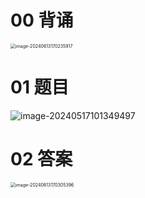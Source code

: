 # 00 背诵

<img src="https://cvp.oss-cn-shanghai.aliyuncs.com/picgo/202406131702625.png" alt="image-20240613170235917" style="zoom:50%;" />



# 01 题目

![image-20240517101349497](https://cvp.oss-cn-shanghai.aliyuncs.com/picgo/202405171013574.png)

# 02 答案

<img src="https://cvp.oss-cn-shanghai.aliyuncs.com/picgo/202406131703949.png" alt="image-20240613170305396" style="zoom:50%;" />